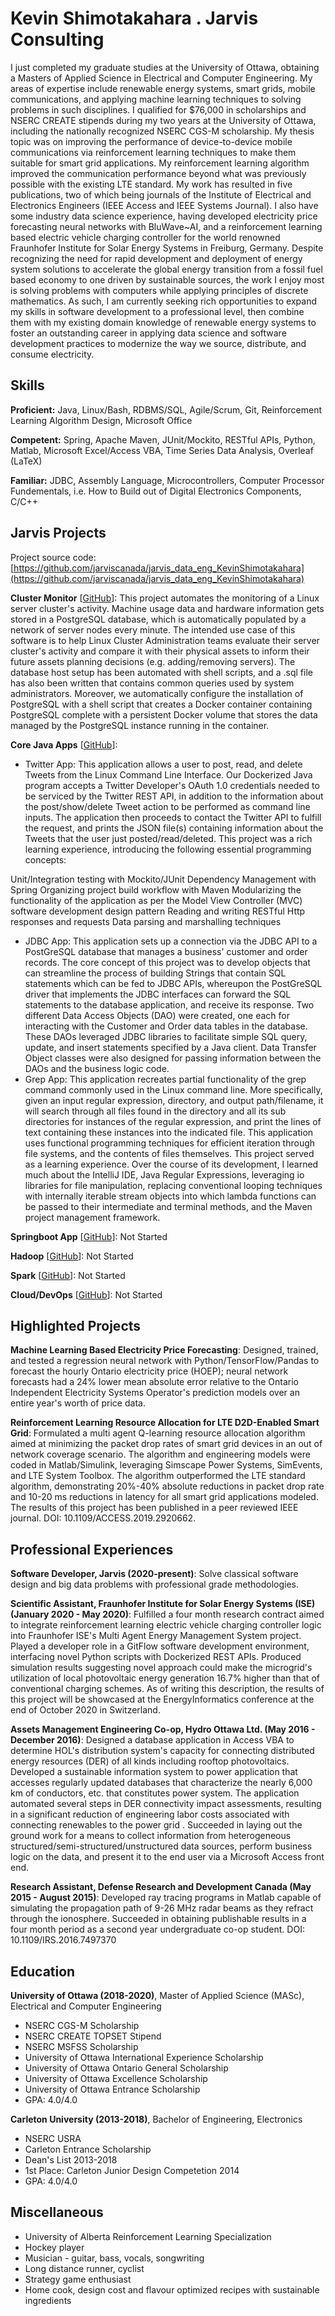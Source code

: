 # Kevin Shimotakahara . Jarvis Consulting

I just completed my graduate studies at the University of Ottawa, obtaining a Masters of Applied Science in Electrical and Computer Engineering. My areas of expertise include renewable energy systems, smart grids, mobile communications, and applying machine learning techniques to solving problems in such disciplines. I qualified for $76,000 in scholarships and NSERC CREATE stipends during my two years at the University of Ottawa, including the nationally recognized NSERC CGS-M scholarship. My thesis topic was on improving the performance of device-to-device mobile communications via reinforcement learning techniques to make them suitable for smart grid applications. My reinforcement learning algorithm improved the communication performance beyond what was previously possible with the existing LTE standard. My work has resulted in five publications, two of which being journals of the Institute of Electrical and Electronics Engineers (IEEE Access and IEEE Systems Journal). I also have some industry data science experience, having developed electricity price forecasting neural networks with BluWave~AI, and a reinforcement learning based electric vehicle charging controller for the world renowned Fraunhofer Institute for Solar Energy Systems in Freiburg, Germany.
Despite recognizing the need for rapid development and deployment of energy system solutions to accelerate the global energy transition from a fossil fuel based economy to one driven by sustainable sources, the work I enjoy most is solving problems with computers while applying principles of discrete mathematics. As such, I am currently seeking rich opportunities to expand my skills in software development to a professional level, then combine them with my existing domain knowledge of renewable energy systems to foster an outstanding career in applying data science and software development practices to modernize the way we source, distribute, and consume electricity.

## Skills

**Proficient:** Java, Linux/Bash, RDBMS/SQL, Agile/Scrum, Git, Reinforcement Learning Algorithm Design, Microsoft Office

**Competent:** Spring, Apache Maven, JUnit/Mockito, RESTful APIs, Python, Matlab, Microsoft Excel/Access VBA, Time Series Data Analysis, Overleaf (LaTeX)

**Familiar:** JDBC, Assembly Language, Microcontrollers, Computer Processor Fundementals, i.e. How to Build out of Digital Electronics Components, C/C++

## Jarvis Projects

Project source code: [https://github.com/jarviscanada/jarvis_data_eng_KevinShimotakahara](https://github.com/jarviscanada/jarvis_data_eng_KevinShimotakahara)


**Cluster Monitor** [[GitHub](https://github.com/jarviscanada/jarvis_data_eng_KevinShimotakahara/tree/master/linux_sql)]: This project automates the monitoring of a Linux server cluster's activity. Machine usage data and hardware information gets stored in a PostgreSQL database, which is automatically populated by a network of server nodes every minute. The intended use case of this software is to help Linux Cluster Administration teams evaluate their server cluster's activity and compare it with their physical assets to inform their future assets planning decisions (e.g. adding/removing servers).
The database host setup has been automated with shell scripts, and a .sql file has also been written that contains common queries used by system administrators. Moreover, we automatically configure the installation of PostgreSQL with a shell script that creates a Docker container containing PostgreSQL complete with a persistent Docker volume that stores the data managed by the PostgreSQL instance running in the container.

**Core Java Apps** [[GitHub](https://github.com/jarviscanada/jarvis_data_eng_KevinShimotakahara/tree/master/core_java)]:
      
  - Twitter App: This application allows a user to post, read, and delete Tweets from the Linux Command Line Interface. Our Dockerized Java program accepts a Twitter Developer's OAuth 1.0 credentials needed to be serviced by the Twitter REST API, in addition to the information about the post/show/delete Tweet action to be performed as command line inputs. The application then proceeds to contact the Twitter API to fulfill the request, and prints the JSON file(s) containing information about the Tweets that the user just posted/read/deleted.
 This project was a rich learning experience, introducing the following essential programming concepts:

Unit/Integration testing with Mockito/JUnit 
 Dependency Management with Spring 
 Organizing project build workflow with Maven 
 Modularizing the functionality of the application as per the Model View Controller (MVC) software development design pattern 
 Reading and writing RESTful Http responses and requests 
 Data parsing and marshalling techniques
  - JDBC App: This application sets up a connection via the JDBC API to a PostGreSQL database that manages a business' customer and order records. The core concept of this project was to develop objects that can streamline the process of building Strings that contain SQL statements which can be fed to JDBC APIs, whereupon the PostGreSQL driver that implements the JDBC interfaces can forward the SQL statements to the database application, and receive its response.
Two different Data Access Objects (DAO) were created, one each for interacting with the Customer and Order data tables in the database. These DAOs leveraged JDBC libraries to facilitate simple SQL query, update, and insert statements specified by a Java client. Data Transfer Object classes were also designed for passing information between the DAOs and the business logic code.
  - Grep App: This application recreates partial functionality of the grep command commonly used in the Linux command line. More specifically, given an input regular expression, directory, and output path/filename, it will search through all files found in the directory and all its sub directories for instances of the regular expression, and print the lines of text containing these instances into the indicated file.
This application uses functional programming techniques for efficient iteration through file systems, and the contents of files themselves.
This project served as a learning experience. Over the course of its development, I learned much about the IntelliJ IDE, Java Regular Expressions, leveraging io libraries for file manipulation, replacing conventional looping techniques with internally iterable stream objects into which lambda functions can be passed to their intermediate and terminal methods, and the Maven project management framework.

**Springboot App** [[GitHub](https://github.com/jarviscanada/jarvis_data_eng_KevinShimotakahara/tree/master/springboot)]: Not Started

**Hadoop** [[GitHub](https://github.com/jarviscanada/jarvis_data_eng_KevinShimotakahara/tree/master/hadoop)]: Not Started

**Spark** [[GitHub](https://github.com/jarviscanada/jarvis_data_eng_KevinShimotakahara/tree/master/spark)]: Not Started

**Cloud/DevOps** [[GitHub](https://github.com/jarviscanada/jarvis_data_eng_KevinShimotakahara/tree/master/cloud_devops)]: Not Started


## Highlighted Projects
**Machine Learning Based Electricity Price Forecasting**: Designed, trained, and tested a regression neural network with Python/TensorFlow/Pandas to forecast the hourly Ontario electricity price (HOEP); neural network forecasts had a 24% lower mean absolute error relative to the Ontario Independent Electricity Systems Operator's prediction models over an entire year's worth of price data.

**Reinforcement Learning Resource Allocation for LTE D2D-Enabled Smart Grid**: Formulated a multi agent Q-learning resource allocation algorithm aimed at minimizing the packet drop rates of smart grid devices in an out of network coverage scenario. The algorithm and engineering models were coded in Matlab/Simulink, leveraging Simscape Power Systems, SimEvents, and LTE System Toolbox. The algorithm outperformed the LTE standard algorithm, demonstrating 20%-40% absolute reductions in packet drop rate and 10-20 ms reductions in latency for all smart grid applications modeled. The results of this project has been published in a peer reviewed IEEE journal. DOI: 10.1109/ACCESS.2019.2920662.


## Professional Experiences

**Software Developer, Jarvis (2020-present)**: Solve classical software design and big data problems with professional grade methodologies.

**Scientific Assistant, Fraunhofer Institute for Solar Energy Systems (ISE) (January 2020 - May 2020)**: Fulfilled a four month research contract aimed to integrate reinforcement learning electric vehicle charging controller logic into Fraunhofer ISE's Multi Agent Energy Management System project. Played a developer role in a GitFlow software development environment, interfacing novel Python scripts with Dockerized REST APIs. Produced simulation results suggesting novel approach could make the microgrid's utilization of local photovoltaic energy generation 16.7% higher than that of conventional charging schemes. As of writing this description, the results of this project will be showcased at the EnergyInformatics conference at the end of October 2020 in Switzerland.

**Assets Management Engineering Co-op, Hydro Ottawa Ltd. (May 2016 - December 2016)**: Designed a database application in Access VBA to determine HOL's distribution system's capacity for connecting distributed energy resources (DER) of all kinds including rooftop photovoltaics. Developed a sustainable information system to power application that accesses regularly updated databases that characterize the nearly 6,000 km of conductors, etc. that constitutes power system. The application automated several steps in DER connectivity impact assessments, resulting in a significant reduction of engineering labor costs associated with connecting renewables to the power grid . Succeeded in laying out the ground work for a means to collect information from heterogeneous structured/semi-structured/unstructured data sources, perform business logic on the data, and present it to the end user via a Microsoft Access front end.

**Research Assistant, Defense Research and Development Canada (May 2015 - August 2015)**: Developed ray tracing programs in Matlab capable of simulating the propagation path of 9-26 MHz radar beams as they refract through the ionosphere. Succeeded in obtaining publishable results in a four month period as a second year undergraduate co-op student. DOI: 10.1109/IRS.2016.7497370


## Education
**University of Ottawa (2018-2020)**, Master of Applied Science (MASc), Electrical and Computer Engineering
- NSERC CGS-M Scholarship
- NSERC CREATE TOPSET Stipend
- NSERC MSFSS Scholarship
- University of Ottawa International Experience Scholarship
- University of Ottawa Ontario General Scholarship
- University of Ottawa Excellence Scholarship
- University of Ottawa Entrance Scholarship
- GPA: 4.0/4.0

**Carleton University (2013-2018)**, Bachelor of Engineering, Electronics
- NSERC USRA
- Carleton Entrance Scholarship
- Dean's List 2013-2018
- 1st Place: Carleton Junior Design Competetion 2014
- GPA: 4.0/4.0


## Miscellaneous
- University of Alberta Reinforcement Learning Specialization
- Hockey player
- Musician - guitar, bass, vocals, songwriting
- Long distance runner, cyclist
- Strategy game enthusiast
- Home cook, design cost and flavour optimized recipes with sustainable ingredients